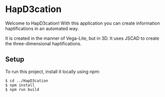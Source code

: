 # HapD3cation

Welcome to HapD3cation! With this application you can create information haptifications in an automated way.

It is created in the manner of Vega-Lite, but in 3D. It uses JSCAD to create the three-dimensional haptifications.

## Setup

To run this project, install it locally using npm:

```
$ cd ../HapD3cation
$ npm install
$ npm run build